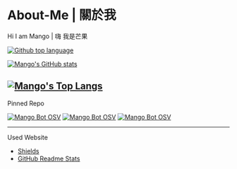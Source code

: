 # About-Me | 關於我
Hi I am Mango | 嗨 我是芒果

[![Github top language](https://img.shields.io/github/languages/top/EvanHsieh0415/DiscordBot-MangoBot-OSV?style=for-the-badge)](https://github.com/EvanHsieh0415/DiscordBot-MangoBot-OSV)

[![Mango's GitHub stats](https://github-readme-stats.vercel.app/api?username=EvanHsieh0415&show_icons=true&theme=react&include_all_commits=true)](https://github.com/EvanHsieh0415)

[![Mango's Top Langs](https://github-readme-stats.vercel.app/api/top-langs/?username=EvanHsieh0415&layout=compact&show_icons=true&theme=react)](https://github.com/EvanHsieh0415)
---

Pinned Repo

[![Mango Bot OSV](https://github-readme-stats.vercel.app/api/pin/?username=EvanHsieh0415&repo=DiscordBot-MangoBot-OSV&theme=react)](https://github.com/anuraghazra/github-readme-stats)
[![Mango Bot OSV](https://github-readme-stats.vercel.app/api/pin/?username=EvanHsieh0415&repo=Discord-Bot-Example-File&theme=react)](https://github.com/anuraghazra/github-readme-stats)
[![Mango Bot OSV](https://github-readme-stats.vercel.app/api/pin/?username=EvanHsieh0415&repo=Python-Projects&theme=react)](https://github.com/anuraghazra/github-readme-stats)


---
Used Website
- [Shields](https://shields.io/)
- [GitHub Readme Stats](https://github.com/anuraghazra/github-readme-stats)
